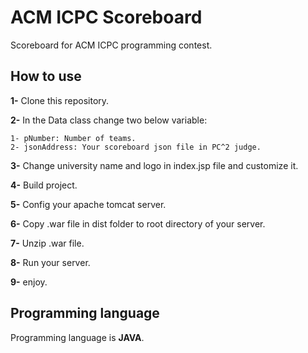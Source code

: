 # ACM ICPC Scoreboard

Scoreboard for ACM ICPC programming contest.

## How to use
**1-** Clone this repository.

**2-** In the Data class change two below variable:

    1- pNumber: Number of teams.
    2- jsonAddress: Your scoreboard json file in PC^2 judge.
    
**3-** Change university name and logo in index.jsp file and customize it.
	
**4-** Build project.

**5-** Config your apache tomcat server.

**6-** Copy .war file in dist folder to root directory of your server.

**7-** Unzip .war file.

**8-** Run your server.

**9-** enjoy.

## Programming language

Programming language is **JAVA**.

